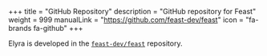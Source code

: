+++
title = "GitHub Repository"
description = "GitHub repository for Feast"
weight = 999
manualLink = "https://github.com/feast-dev/feast"
icon = "fa-brands fa-github"
+++

Elyra is developed in the [`feast-dev/feast`](https://github.com/feast-dev/feast) repository.